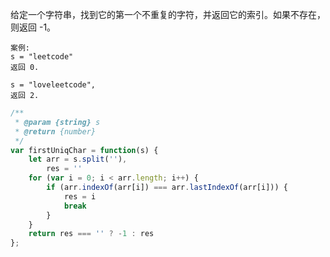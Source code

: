 给定一个字符串，找到它的第一个不重复的字符，并返回它的索引。如果不存在，则返回 -1。

```
案例:
s = "leetcode"
返回 0.

s = "loveleetcode",
返回 2.
```

```javascript
/**
 * @param {string} s
 * @return {number}
 */
var firstUniqChar = function(s) {
    let arr = s.split(''),
        res = ''
    for (var i = 0; i < arr.length; i++) {
        if (arr.indexOf(arr[i]) === arr.lastIndexOf(arr[i])) {
            res = i
            break
        }
    }
    return res === '' ? -1 : res
};
```

